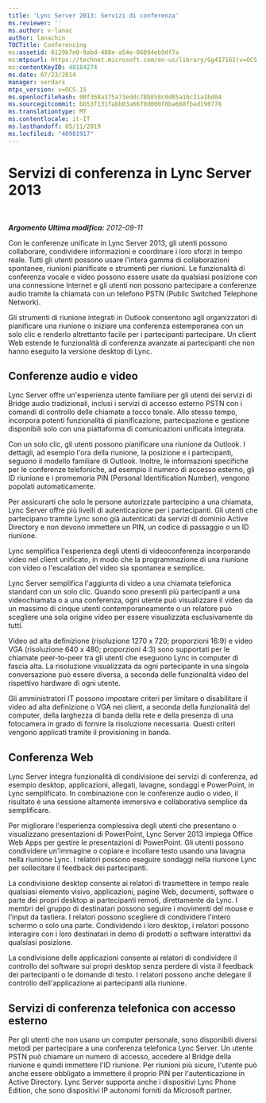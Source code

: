 ```yaml
---
title: 'Lync Server 2013: Servizi di conferenza'
ms.reviewer: ''
ms.author: v-lanac
author: lanachin
TOCTitle: Conferencing
ms:assetid: 6129b7e0-9abd-488e-a54e-86094eb9df7a
ms:mtpsurl: https://technet.microsoft.com/en-us/library/Gg417161(v=OCS.15)
ms:contentKeyID: 48184274
ms.date: 07/23/2014
manager: serdars
mtps_version: v=OCS.15
ms.openlocfilehash: 00f368a375a73eddc78b858c0d85a1bc21a1bd04
ms.sourcegitcommit: bb53f131fabb03a66f0d000f8ba668fbad190778
ms.translationtype: MT
ms.contentlocale: it-IT
ms.lasthandoff: 05/11/2019
ms.locfileid: "40981917"
---
```

<div data-xmlns="http://www.w3.org/1999/xhtml">

<div class="topic" data-xmlns="http://www.w3.org/1999/xhtml" data-msxsl="urn:schemas-microsoft-com:xslt" data-cs="http://msdn.microsoft.com/en-us/">

<div data-asp="http://msdn2.microsoft.com/asp">

# <a name="conferencing-in-lync-server-2013"></a>Servizi di conferenza in Lync Server 2013

</div>

<div id="mainSection">

<div id="mainBody">

<span> </span>

_**Argomento Ultima modifica:** 2012-09-11_

Con le conferenze unificate in Lync Server 2013, gli utenti possono collaborare, condividere informazioni e coordinare i loro sforzi in tempo reale. Tutti gli utenti possono usare l'intera gamma di collaborazioni spontanee, riunioni pianificate e strumenti per riunioni. Le funzionalità di conferenza vocale e video possono essere usate da qualsiasi posizione con una connessione Internet e gli utenti non possono partecipare a conferenze audio tramite la chiamata con un telefono PSTN (Public Switched Telephone Network).

Gli strumenti di riunione integrati in Outlook consentono agli organizzatori di pianificare una riunione o iniziare una conferenza estemporanea con un solo clic e renderlo altrettanto facile per i partecipanti partecipare. Un client Web estende le funzionalità di conferenza avanzate ai partecipanti che non hanno eseguito la versione desktop di Lync.

<div>

## <a name="audio-and-video-conferencing"></a>Conferenze audio e video

Lync Server offre un'esperienza utente familiare per gli utenti dei servizi di Bridge audio tradizionali, inclusi i servizi di accesso esterno PSTN con i comandi di controllo delle chiamate a tocco tonale. Allo stesso tempo, incorpora potenti funzionalità di pianificazione, partecipazione e gestione disponibili solo con una piattaforma di comunicazioni unificata integrata.

Con un solo clic, gli utenti possono pianificare una riunione da Outlook. I dettagli, ad esempio l'ora della riunione, la posizione e i partecipanti, seguono il modello familiare di Outlook. Inoltre, le informazioni specifiche per le conferenze telefoniche, ad esempio il numero di accesso esterno, gli ID riunione e i promemoria PIN (Personal Identification Number), vengono popolati automaticamente.

Per assicurarti che solo le persone autorizzate partecipino a una chiamata, Lync Server offre più livelli di autenticazione per i partecipanti. Gli utenti che partecipano tramite Lync sono già autenticati da servizi di dominio Active Directory e non devono immettere un PIN, un codice di passaggio o un ID riunione.

Lync semplifica l'esperienza degli utenti di videoconferenza incorporando video nel client unificato, in modo che la programmazione di una riunione con video o l'escalation del video sia spontanea e semplice.

Lync Server semplifica l'aggiunta di video a una chiamata telefonica standard con un solo clic. Quando sono presenti più partecipanti a una videochiamata o a una conferenza, ogni utente può visualizzare il video da un massimo di cinque utenti contemporaneamente o un relatore può scegliere una sola origine video per essere visualizzata esclusivamente da tutti.

Video ad alta definizione (risoluzione 1270 x 720; proporzioni 16:9) e video VGA (risoluzione 640 x 480; proporzioni 4:3) sono supportati per le chiamate peer-to-peer tra gli utenti che eseguono Lync in computer di fascia alta. La risoluzione visualizzata da ogni partecipante in una singola conversazione può essere diversa, a seconda delle funzionalità video del rispettivo hardware di ogni utente.

Gli amministratori IT possono impostare criteri per limitare o disabilitare il video ad alta definizione o VGA nei client, a seconda della funzionalità del computer, della larghezza di banda della rete e della presenza di una fotocamera in grado di fornire la risoluzione necessaria. Questi criteri vengono applicati tramite il provisioning in banda.

</div>

<div>

## <a name="web-conferencing"></a>Conferenza Web

Lync Server integra funzionalità di condivisione dei servizi di conferenza, ad esempio desktop, applicazioni, allegati, lavagne, sondaggi e PowerPoint, in Lync semplificato. In combinazione con le conferenze audio o video, il risultato è una sessione altamente immersiva e collaborativa semplice da semplificare.

Per migliorare l'esperienza complessiva degli utenti che presentano o visualizzano presentazioni di PowerPoint, Lync Server 2013 impiega Office Web Apps per gestire le presentazioni di PowerPoint. Gli utenti possono condividere un'immagine o copiare e incollare testo usando una lavagna nella riunione Lync. I relatori possono eseguire sondaggi nella riunione Lync per sollecitare il feedback dei partecipanti.

La condivisione desktop consente ai relatori di trasmettere in tempo reale qualsiasi elemento visivo, applicazioni, pagine Web, documenti, software o parte dei propri desktop ai partecipanti remoti, direttamente da Lync. I membri del gruppo di destinatari possono seguire i movimenti del mouse e l'input da tastiera. I relatori possono scegliere di condividere l'intero schermo o solo una parte. Condividendo i loro desktop, i relatori possono interagire con i loro destinatari in demo di prodotti o software interattivi da qualsiasi posizione.

La condivisione delle applicazioni consente ai relatori di condividere il controllo del software sui propri desktop senza perdere di vista il feedback dei partecipanti o le domande di testo. I relatori possono anche delegare il controllo dell'applicazione ai partecipanti alla riunione.

</div>

<div>

## <a name="dial-in-conferencing"></a>Servizi di conferenza telefonica con accesso esterno

Per gli utenti che non usano un computer personale, sono disponibili diversi metodi per partecipare a una conferenza telefonica Lync Server. Un utente PSTN può chiamare un numero di accesso, accedere al Bridge della riunione e quindi immettere l'ID riunione. Per riunioni più sicure, l'utente può anche essere obbligato a immettere il proprio PIN per l'autenticazione in Active Directory. Lync Server supporta anche i dispositivi Lync Phone Edition, che sono dispositivi IP autonomi forniti da Microsoft partner.

</div>

</div>

<span> </span>

</div>

</div>

</div>

